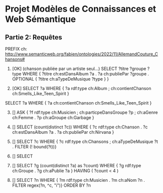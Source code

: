 # Projet Modèles de Connaissances et Web Sémantique

## Partie 2: Requêtes

PREFIX ch: <http://www.semanticweb.org/fabien/ontologies/2022/11/AllemandCouture_Chansons#>

1. [OK] (chanson publiée par un artiste seul...)
SELECT ?titre ?groupe ?type
WHERE { ?titre ch:estDansAlbum ?a .
        ?a ch:publiePar ?groupe .
        OPTIONAL { ?titre ch:aTypeDeMusique ?type } }

2. [OK]
SELECT ?a
    WHERE { ?a rdf:type ch:Album ;
               ch:contientChanson ch:Smells_Like_Teen_Spirit }

SELECT ?a
    WHERE { ?a ch:contientChanson ch:Smells_Like_Teen_Spirit }

3. []
ASK { ?f rdf:type ch:Musicien ;
         ch:particpeDansGroupe ?p ;
         ch:aGenre ch:Femme .
      ?p ch:aGroupe ch:Garbage }

4. []
SELECT (count(distinct ?c))
    WHERE { ?c rdf:type ch:Chanson .
            ?c ch:estDansAlbum ?a .
            ?a ch:publiePar ch:Nirvana }

5. []
SELECT ?c
    WHERE { ?c rdf:type ch:Chansons ;
               ch:aTypeDeMusique ?t .
            FILTER (! bound(?t))}
        
6. []
SELECT 

7. []
SELECT ?g (count(distinct ?a) as ?count)
    WHERE { ?g rdf:type ch:Groupe .
            ?g ch:aPublie ?a }
    HAVING ( ?count < 4 )

8. []
SELECT ?n
    WHERE { ?m rdf:type ch:Musicien .
            ?m ch:aNom ?n .
            FILTER regex(?n, ^c, "i")}
    ORDER BY ?n

